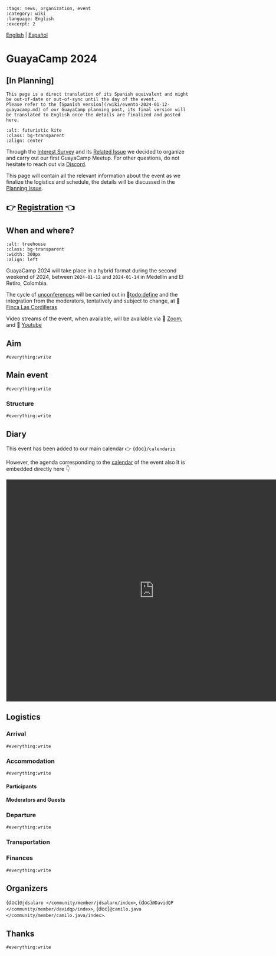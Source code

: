 ```{post} 2023-10-12
:tags: news, organization, event
:category: wiki
:language: English
:excerpt: 2
```

[English](/wiki/evento-2024-01-12-guayacamp-en.md) | [Español](/wiki/evento-2024-01-12-guayacamp.md) <!-- l10n:select -->


# GuayaCamp 2024
## [In Planning]

```{warning} This is an example
This page is a direct translation of its Spanish equivalent and might be out-of-date or out-of-sync until the day of the event. 
Please refer to the [Spanish version](/wiki/evento-2024-01-12-guayacamp.md) of our GuayaCamp planning post, its final version will be translated to English once the details are finalized and posted here.
```

```{image} ./evento-2024-01-12-guayacamp.md-data/kite.png
:alt: futuristic kite
:class: bg-transparent
:align: center
```

Through the [Interest Survey](https://docs.google.com/forms/d/1JjcP6s8lYX-oGFBXbnbgsk9Xk15iuC_clavsjp5LCkw) and its [Related Issue](https://gitlab.com/guayahack/main/-/117) we decided to organize and carry out our first GuayaCamp Meetup. For other questions, do not hesitate to reach out via [Discord](https://discord.gg/RHePucN4e9).

This page will contain all the relevant information about the event as we finalize the logistics and schedule, the details will be discussed in the [Planning Issue](https://gitlab.com/guayahack/main/-/issues/117).

## 👉 [Registration](https://docs.google.com/forms/d/1JjcP6s8lYX-oGFBXbnbgsk9Xk15iuC_clavsjp5LCkw/edit#responses) 👈

## When and where?

```{image} ./evento-2024-01-12-guayacamp.md-data/treehouse.png
:alt: treehouse
:class: bg-transparent
:width: 300px
:align: left
```

GuayaCamp 2024 will take place in a hybrid format during the second weekend of 2024, between `2024-01-12` and `2024-01-14` in Medellín and El Retiro, Colombia.

The cycle of [unconferences](https://es.wikipedia.org/wiki/Desconference) will be carried out in 📍[todo:define](https://maps.app.goo.gl/4YTXGcRULUHSLJw78) and the integration from the moderators, tentatively and subject to change, at 📍 [Finca Las Cordilleras](https://www.instagram.com/lascordilleras/)

Video streams of the event, when available, will be available via 🔗 [Zoom](`#todo:define`), and 🔗 [Youtube](https://www.youtube.com/@guayahack)

## Aim

`#everything:write`

## Main event

`#everything:write`

### Structure

`#everything:write`


## Diary

This event has been added to our main calendar 👉 {doc}`/calendario`

However, the agenda corresponding to the [calendar](https://calendar.google.com/calendar/embed?src=cc1058b39f9c45d8031a5e5aa56e617ade17d58445a6667af420612f54007f16%40group.calendar.google.com&ctz=America%2FBogota) of the event also It is embedded directly here 👇


<div class="responsiveCal">
<iframe src="https://calendar.google.com/calendar/embed?height=600&wkst=2&dates=20240112%2F20240114&bgcolor=%2385ff54&ctz=America%2FBogota&mode=AGENDA&showPrint=1&showNav=0&showTitle=0&showDate=0&showTabs=0&showCalendars=0&src=Y2MxMDU4YjM5ZjljNDVkODAzMWE1ZTVhYTU2ZTYxN2FkZTE3ZDU4NDQ1YTY2NjdhZjQyMDYxMmY1NDAwN2YxNkBncm91cC5jYWxlbmRhci5nb29nbGUuY29t&color=%23F6BF26" style="border:solid 1px #777; filter: invert(.9) saturate(1.2) hue-rotate(145deg);" width="800" height="600" frameborder="0" scrolling="no"></iframe>
</div>


## Logistics

### Arrival

`#everything:write`

### Accommodation

`#everything:write`

#### Participants

#### Moderators and Guests


### Departure

`#everything:write`

### Transportation

### Finances

`#everything:write`






## Organizers

{doc}`@jdsalaro </community/member/jdsalaro/index>`, {doc}`@DavidQP </community/member/davidqp/index>`, {doc}`@camilo.java </community/member/camilo.java/index>`.

## Thanks

`#everything:write`
